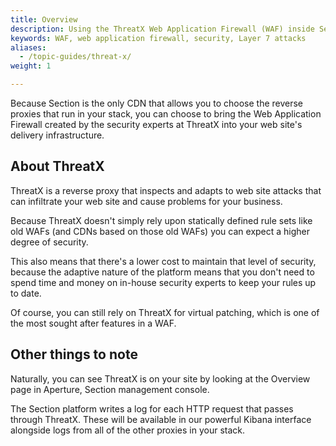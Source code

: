 ```yaml
---
title: Overview
description: Using the ThreatX Web Application Firewall (WAF) inside Section.
keywords: WAF, web application firewall, security, Layer 7 attacks
aliases:
  - /topic-guides/threat-x/
weight: 1

---
```


Because Section is the only CDN that allows you to choose the reverse proxies that run in your stack, you can choose to bring the Web Application Firewall created by the security experts at ThreatX into your web site's delivery infrastructure.

## About ThreatX

ThreatX is a reverse proxy that inspects and adapts to web site attacks that can infiltrate your web site and cause problems for your business.

Because ThreatX doesn't simply rely upon statically defined rule sets like old WAFs (and CDNs based on those old WAFs) you can expect a higher degree of security.

This also means that there's a lower cost to maintain that level of security, because the adaptive nature of the platform means that you don't need to spend time and money on in-house security experts to keep your rules up to date.

Of course, you can still rely on ThreatX for virtual patching, which is one of the most sought after features in a WAF.


## Other things to note

Naturally, you can see ThreatX is on your site by looking at the Overview page in Aperture, Section management console.

The Section platform writes a log for each HTTP request that passes through ThreatX. These will be available in our powerful Kibana interface alongside logs from all of the other proxies in your stack.

